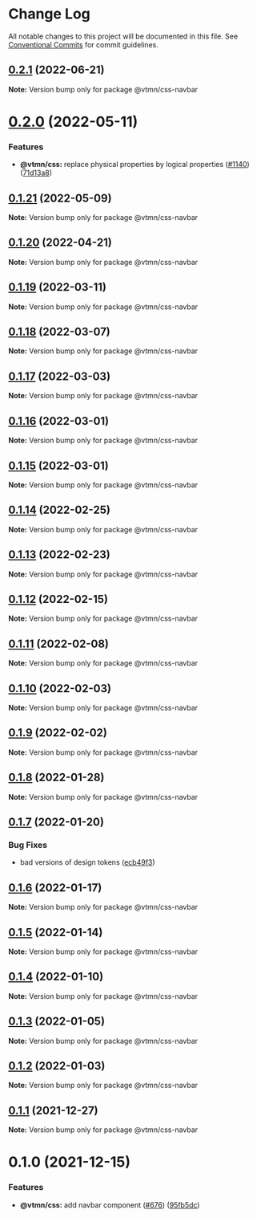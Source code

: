 # Change Log

All notable changes to this project will be documented in this file.
See [Conventional Commits](https://conventionalcommits.org) for commit guidelines.

## [0.2.1](https://github.com/Decathlon/vitamin-web/compare/@vtmn/css-navbar@0.2.0...@vtmn/css-navbar@0.2.1) (2022-06-21)

**Note:** Version bump only for package @vtmn/css-navbar





# [0.2.0](https://github.com/Decathlon/vitamin-web/compare/@vtmn/css-navbar@0.1.21...@vtmn/css-navbar@0.2.0) (2022-05-11)


### Features

* **@vtmn/css:** replace physical properties by logical properties ([#1140](https://github.com/Decathlon/vitamin-web/issues/1140)) ([71d13a8](https://github.com/Decathlon/vitamin-web/commit/71d13a8163fec6e3fc3c29647fbeadf46071b6ee))





## [0.1.21](https://github.com/Decathlon/vitamin-web/compare/@vtmn/css-navbar@0.1.20...@vtmn/css-navbar@0.1.21) (2022-05-09)

**Note:** Version bump only for package @vtmn/css-navbar





## [0.1.20](https://github.com/Decathlon/vitamin-web/compare/@vtmn/css-navbar@0.1.19...@vtmn/css-navbar@0.1.20) (2022-04-21)

**Note:** Version bump only for package @vtmn/css-navbar





## [0.1.19](https://github.com/Decathlon/vitamin-web/compare/@vtmn/css-navbar@0.1.18...@vtmn/css-navbar@0.1.19) (2022-03-11)

**Note:** Version bump only for package @vtmn/css-navbar





## [0.1.18](https://github.com/Decathlon/vitamin-web/compare/@vtmn/css-navbar@0.1.17...@vtmn/css-navbar@0.1.18) (2022-03-07)

**Note:** Version bump only for package @vtmn/css-navbar





## [0.1.17](https://github.com/Decathlon/vitamin-web/compare/@vtmn/css-navbar@0.1.16...@vtmn/css-navbar@0.1.17) (2022-03-03)

**Note:** Version bump only for package @vtmn/css-navbar





## [0.1.16](https://github.com/Decathlon/vitamin-web/compare/@vtmn/css-navbar@0.1.15...@vtmn/css-navbar@0.1.16) (2022-03-01)

**Note:** Version bump only for package @vtmn/css-navbar





## [0.1.15](https://github.com/Decathlon/vitamin-web/compare/@vtmn/css-navbar@0.1.14...@vtmn/css-navbar@0.1.15) (2022-03-01)

**Note:** Version bump only for package @vtmn/css-navbar





## [0.1.14](https://github.com/Decathlon/vitamin-web/compare/@vtmn/css-navbar@0.1.13...@vtmn/css-navbar@0.1.14) (2022-02-25)

**Note:** Version bump only for package @vtmn/css-navbar





## [0.1.13](https://github.com/Decathlon/vitamin-web/compare/@vtmn/css-navbar@0.1.12...@vtmn/css-navbar@0.1.13) (2022-02-23)

**Note:** Version bump only for package @vtmn/css-navbar





## [0.1.12](https://github.com/Decathlon/vitamin-web/compare/@vtmn/css-navbar@0.1.11...@vtmn/css-navbar@0.1.12) (2022-02-15)

**Note:** Version bump only for package @vtmn/css-navbar





## [0.1.11](https://github.com/Decathlon/vitamin-web/compare/@vtmn/css-navbar@0.1.10...@vtmn/css-navbar@0.1.11) (2022-02-08)

**Note:** Version bump only for package @vtmn/css-navbar





## [0.1.10](https://github.com/Decathlon/vitamin-web/compare/@vtmn/css-navbar@0.1.9...@vtmn/css-navbar@0.1.10) (2022-02-03)

**Note:** Version bump only for package @vtmn/css-navbar





## [0.1.9](https://github.com/Decathlon/vitamin-web/compare/@vtmn/css-navbar@0.1.8...@vtmn/css-navbar@0.1.9) (2022-02-02)

**Note:** Version bump only for package @vtmn/css-navbar





## [0.1.8](https://github.com/Decathlon/vitamin-web/compare/@vtmn/css-navbar@0.1.7...@vtmn/css-navbar@0.1.8) (2022-01-28)

**Note:** Version bump only for package @vtmn/css-navbar





## [0.1.7](https://github.com/Decathlon/vitamin-web/compare/@vtmn/css-navbar@0.1.6...@vtmn/css-navbar@0.1.7) (2022-01-20)


### Bug Fixes

* bad versions of design tokens ([ecb49f3](https://github.com/Decathlon/vitamin-web/commit/ecb49f3d1e672cb3ba78c23dc64fd899ea4a08c1))





## [0.1.6](https://github.com/Decathlon/vitamin-web/compare/@vtmn/css-navbar@0.1.5...@vtmn/css-navbar@0.1.6) (2022-01-17)

**Note:** Version bump only for package @vtmn/css-navbar





## [0.1.5](https://github.com/Decathlon/vitamin-web/compare/@vtmn/css-navbar@0.1.4...@vtmn/css-navbar@0.1.5) (2022-01-14)

**Note:** Version bump only for package @vtmn/css-navbar





## [0.1.4](https://github.com/Decathlon/vitamin-web/compare/@vtmn/css-navbar@0.1.3...@vtmn/css-navbar@0.1.4) (2022-01-10)

**Note:** Version bump only for package @vtmn/css-navbar





## [0.1.3](https://github.com/Decathlon/vitamin-web/compare/@vtmn/css-navbar@0.1.2...@vtmn/css-navbar@0.1.3) (2022-01-05)

**Note:** Version bump only for package @vtmn/css-navbar





## [0.1.2](https://github.com/Decathlon/vitamin-web/compare/@vtmn/css-navbar@0.1.1...@vtmn/css-navbar@0.1.2) (2022-01-03)

**Note:** Version bump only for package @vtmn/css-navbar





## [0.1.1](https://github.com/Decathlon/vitamin-web/compare/@vtmn/css-navbar@0.1.0...@vtmn/css-navbar@0.1.1) (2021-12-27)

**Note:** Version bump only for package @vtmn/css-navbar





# 0.1.0 (2021-12-15)


### Features

* **@vtmn/css:** add navbar component ([#676](https://github.com/Decathlon/vitamin-web/issues/676)) ([95fb5dc](https://github.com/Decathlon/vitamin-web/commit/95fb5dcf2b29edd7850ed51c9c008de8ade6560e))
